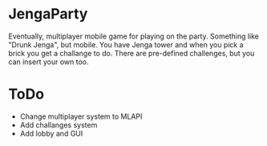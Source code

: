 # JengaParty
Eventually, multiplayer mobile game for playing on the party. Something like "Drunk Jenga", but mobile. You have Jenga tower and when you pick a brick you get a challange 
to do. There are pre-defined challenges, but you can insert your own too. 

# ToDo
- Change multiplayer system to MLAPI
- Add challanges system
- Add lobby and GUI
